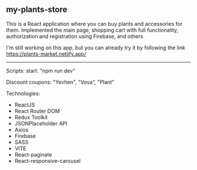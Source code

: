 ## my-plants-store


This is a React application where you can buy plants and accessories for them. Implemented the main page, shopping cart with full functionality, authorization and registration using Firebase, and others

I'm still working on this app,
but you can already try it by following the link https://plants-market.netlify.app/

---

Scripts:
start: "npm run dev"

Discount coupons: "Yevhen", "Vova", "Plant"

Technologies:
- ReactJS
- React Router DOM
- Redux Toolkit
- JSONPlaceholder API
- Axios
- Firebase
- SASS
- VITE
- React-paginate
- React-responsive-carousel
